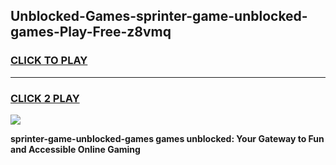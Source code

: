 
## Unblocked-Games-sprinter-game-unblocked-games-Play-Free-z8vmq
<h3>
<a href="https://premium76.site?title=sprinter-game-unblocked-games&ref=24M">CLICK TO PLAY</a></h3>
<hr>

<h3>
<a href="https://premium76.site?title=sprinter-game-unblocked-games&ref=24M">CLICK 2 PLAY</a>
  
</h3>

<a href="https://premium76.site?title=sprinter-game-unblocked-games&ref=24M"><img src="https://clearcache.store/games.png"></a>


**sprinter-game-unblocked-games games unblocked: Your Gateway to Fun and Accessible Online Gaming**
